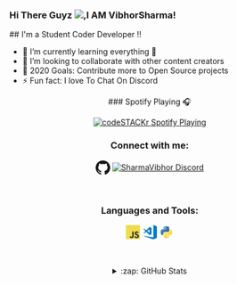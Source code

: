 ### Hi There Guyz <img src="https://media.giphy.com/media/hvRJCLFzcasrR4ia7z/giphy.gif" width="25px">,I AM VibhorSharma!
<div align="center">
  
</div>  
## I'm a Student Coder Developer !!

- 🌱 I’m currently learning everything 🤣
- 👯 I’m looking to collaborate with other content creators
- 🥅 2020 Goals: Contribute more to Open Source projects
- ⚡ Fun fact: I love To Chat On Discord
<div align="center">
### Spotify Playing 🎧


[<img src="https://now-playing-codestackr.vercel.app/api/spotify-playing" alt="codeSTACKr Spotify Playing" width="350" />](https://open.spotify.com/user/r6i91ofx3w6x6yyxjwxy1hk1x)




### Connect with me:

[<img align="center" alt="GitHub" width="26px" src="https://raw.githubusercontent.com/github/explore/78df643247d429f6cc873026c0622819ad797942/topics/github/github.png" />][Github]
[<img align="center" alt="SharmaVibhor Discord" width="22px" src="https://img.icons8.com/dusk/50/000000/discord-logo.png" />][discord]

<br />

### Languages and Tools:

[<img align="center" alt="JavaScript" width="26px" src="https://raw.githubusercontent.com/devicons/devicon/master/icons/javascript/javascript-original.svg" />][js]
[<img align="center" alt="Visual Studio Code" width="26px" src="https://raw.githubusercontent.com/github/explore/80688e429a7d4ef2fca1e82350fe8e3517d3494d/topics/visual-studio-code/visual-studio-code.png" />][VSC]
[<img align="center" alt="Visual Studio Code" width="26px" src="https://raw.githubusercontent.com/devicons/devicon/master/icons/python/python-original.svg" />][Py]




<br />
<br />


<details>
  <summary>:zap: GitHub Stats</summary>

  <img align="left" alt="VibhorSharma GitHub Stats" src="https://github-readme-stats.vercel.app/api?username=VibhorSharma&theme=bear&include_all_commits=true&show_icons=true&count_private=true&show_owner=true" />

</details>

</div>

[discord]: https://discordapp.com/users/736917095211728951
[js]: https://developer.mozilla.org/en-US/docs/Web/JavaScript
[Github]: https://github.com/VibhorSharma199/VibhorSharma199
[VSC]: http://vsCodeHero.com
[Py]: https://python.org
